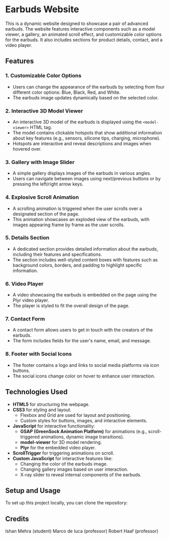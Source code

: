 # Earbuds Website

This is a dynamic website designed to showcase a pair of advanced earbuds. The website features interactive components such as a model viewer, a gallery, an animated scroll effect, and customizable color options for the earbuds. It also includes sections for product details, contact, and a video player.

## Features

### 1. **Customizable Color Options**
   - Users can change the appearance of the earbuds by selecting from four different color options: Blue, Black, Red, and White.
   - The earbuds image updates dynamically based on the selected color.

### 2. **Interactive 3D Model Viewer**
   - An interactive 3D model of the earbuds is displayed using the `<model-viewer>` HTML tag.
   - The model contains clickable hotspots that show additional information about key features (e.g., sensors, silicone tips, charging, microphone).
   - Hotspots are interactive and reveal descriptions and images when hovered over.

### 3. **Gallery with Image Slider**
   - A simple gallery displays images of the earbuds in various angles.
   - Users can navigate between images using next/previous buttons or by pressing the left/right arrow keys.

### 4. **Explosive Scroll Animation**
   - A scrolling animation is triggered when the user scrolls over a designated section of the page.
   - This animation showcases an exploded view of the earbuds, with images appearing frame by frame as the user scrolls.

### 5. **Details Section**
   - A dedicated section provides detailed information about the earbuds, including their features and specifications.
   - The section includes well-styled content boxes with features such as background colors, borders, and padding to highlight specific information.

### 6. **Video Player**
   - A video showcasing the earbuds is embedded on the page using the Plyr video player.
   - The player is styled to fit the overall design of the page.

### 7. **Contact Form**
   - A contact form allows users to get in touch with the creators of the earbuds.
   - The form includes fields for the user's name, email, and message.

### 8. **Footer with Social Icons**
   - The footer contains a logo and links to social media platforms via icon buttons.
   - The social icons change color on hover to enhance user interaction.

## Technologies Used

- **HTML5** for structuring the webpage.
- **CSS3** for styling and layout.
  - Flexbox and Grid are used for layout and positioning.
  - Custom styles for buttons, images, and interactive elements.
- **JavaScript** for interactive functionality:
  - **GSAP (GreenSock Animation Platform)** for animations (e.g., scroll-triggered animations, dynamic image transitions).
  - **model-viewer** for 3D model rendering.
  - **Plyr** for the embedded video player.
- **ScrollTrigger** for triggering animations on scroll.
- **Custom JavaScript** for interactive features like:
  - Changing the color of the earbuds image.
  - Changing gallery images based on user interaction.
  - X-ray slider to reveal internal components of the earbuds.

## Setup and Usage
To set up this project locally, you can clone the repository:

## Credits
Ishan Mehra (student)
Marco de luca (professor)
Robert Haaf (professor)

